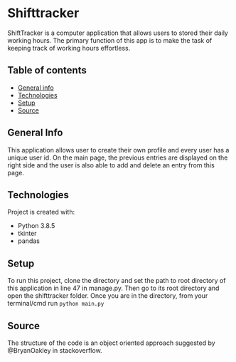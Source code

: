 # Shifttracker
ShiftTracker is a computer application that allows users to stored their daily working hours. The primary function of this app is to make the task of keeping track of working hours effortless.

## Table of contents
* [General info](#general-info)
* [Technologies](#technologies)
* [Setup](#setup)
* [Source](#source)

## General Info
This application allows user to create their own profile and every user has a unique user id. On the main page, the previous entries are displayed on the right side and the user is also able to add and delete an entry from this page. 

## Technologies
Project is created with:
* Python 3.8.5
* tkinter
* pandas

## Setup
To run this project, clone the directory and set the path to root directory of this application in line 47 in manage.py.
Then go to its root directory and open the shifttracker folder. Once you are in the directory, from your terminal/cmd run ```python main.py```

## Source
The structure of the code is an object oriented approach suggested by @BryanOakley in stackoverflow.


